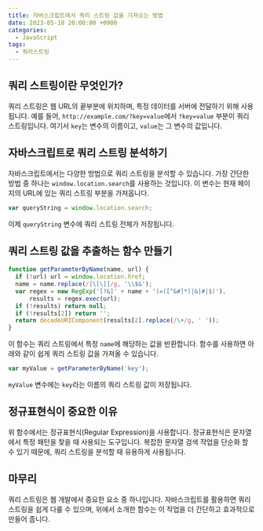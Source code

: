 ```yaml
---
title: 자바스크립트에서 쿼리 스트링 값을 가져오는 방법
date: 2023-05-10 20:00:00 +0900
categories:
  - JavaScript
tags:
  - 쿼리스트링
---
```


## 쿼리 스트링이란 무엇인가?

쿼리 스트링은 웹 URL의 끝부분에 위치하며, 특정 데이터를 서버에 전달하기 위해 사용됩니다. 예를 들어, `http://example.com/?key=value`에서 `?key=value` 부분이 쿼리 스트링입니다. 여기서 `key`는 변수의 이름이고, `value`는 그 변수의 값입니다.

## 자바스크립트로 쿼리 스트링 분석하기

자바스크립트에서는 다양한 방법으로 쿼리 스트링을 분석할 수 있습니다. 가장 간단한 방법 중 하나는 `window.location.search`를 사용하는 것입니다. 이 변수는 현재 페이지의 URL에 있는 쿼리 스트링 부분을 가져옵니다.

```javascript
var queryString = window.location.search;
```

이제 `queryString` 변수에 쿼리 스트링 전체가 저장됩니다.

## 쿼리 스트링 값을 추출하는 함수 만들기

```javascript
function getParameterByName(name, url) {
  if (!url) url = window.location.href;
  name = name.replace(/[\[\]]/g, '\\$&');
  var regex = new RegExp('[?&]' + name + '(=([^&#]*)|&|#|$)'),
      results = regex.exec(url);
  if (!results) return null;
  if (!results[2]) return '';
  return decodeURIComponent(results[2].replace(/\+/g, ' '));
}
```

이 함수는 쿼리 스트링에서 특정 `name`에 해당하는 값을 반환합니다. 함수를 사용하면 아래와 같이 쉽게 쿼리 스트링 값을 가져올 수 있습니다.

```javascript
var myValue = getParameterByName('key');
```

`myValue` 변수에는 `key`라는 이름의 쿼리 스트링 값이 저장됩니다.

## 정규표현식이 중요한 이유

위 함수에서는 정규표현식(Regular Expression)을 사용합니다. 정규표현식은 문자열에서 특정 패턴을 찾을 때 사용되는 도구입니다. 복잡한 문자열 검색 작업을 단순화 할 수 있기 때문에, 쿼리 스트링을 분석할 때 유용하게 사용됩니다.

## 마무리

쿼리 스트링은 웹 개발에서 중요한 요소 중 하나입니다. 자바스크립트를 활용하면 쿼리 스트링을 쉽게 다룰 수 있으며, 위에서 소개한 함수는 이 작업을 더 간단하고 효과적으로 만들어 줍니다.